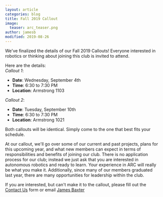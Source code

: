 ```yaml
---
layout: article
categories: blog
title: Fall 2019 Callout
image:
  teaser: arc_teaser.png
author: jamesb
modified: 2019-08-26
---
```


We've finalized the details of our Fall 2019 Callouts! Everyone interested in robotics or thinking about joining this club is invited to attend.

Here are the details:  
*Callout 1*:  
- **Date**: Wednesday, September 4th  
- **Time**: 6:30 to 7:30 PM  
- **Location**: Armstrong 1103  

*Callout 2*:  
- **Date**: Tuesday, September 10th  
- **Time**: 6:30 to 7:30 PM  
- **Location**: Armstrong 1021

Both callouts will be identical. Simply come to the one that best fits your schedule.

At our callout, we'll go over some of our current and past projects, plans for this upcoming year, and what new members can expect in terms of responsibilities and benefits of joining our club. There is no application process for our club; instead we just ask that you are interested in autonomous robotics and ready to learn. Your experience in ARC will really be what you make it. Additionally, since many of our members graduated last year, there are many opportunities for leadership within the club.

If you are interested, but can't make it to the callout, please fill out the [Contact Us]({{site.url}}/contact/) form or email [James Baxter](mailto:baxter26@purdue.edu)
